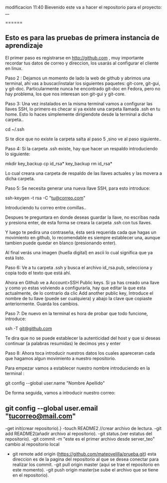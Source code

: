 modificacion 11:40
Bievenido este va a hacer el repositorio
para el proyecto: __

======

Esto es para las pruebas de primera instancia de aprendizaje
------------

El primer paso es registrarse en http://github.com , muy importante recordar tus datos de correo y direccion, los usarás al configurar el cliente en linux.

Paso 2 : Dejamos un momento de lado la web de github y abrimos una terminal, ahí vas a buscar/instalar los siguientes paquetes: git-core, git-gui, y git-doc. Particularmente nunca he encontrado git-doc en Fedora, pero no hay problema, los que nos interesan son git-gui y git-core.


Paso 3: Una vez instalados en la misma terminal vamos a configurar las llaves SSH, lo primero es checar si ya existe una carpeta llamada .ssh en tu home. Esto lo haces simplemente dirigiendote desde la terminal a dicha carpeta..

cd ~/.ssh

Si te dice que no existe la carpeta salta al paso 5 ,sino ve al paso siguiente..

Paso 4: Si la carpeta .ssh existe, hay que hacer un respaldo introduciendo lo siguiente:

mkdir key_backup
cp id_rsa* key_backup
rm id_rsa*

Lo cual creara una carpeta de respaldo de las llaves actuales y las movera a dicha carpeta.

Paso 5: Se necesita generar una nueva llave SSH, para esto introduce:

ssh-keygen -t rsa -C "tu@correo.com"

Introduciendo tu correo entre comillas..

Despues te preguntara en donde deseas guardar la llave, no escribas nada y presiona enter, de esta forma se creara la carpeta .ssh con tus llaves.

Y luego te pedira una contraseña, ésta será requerida cada que hagas un movimiento en github, lo recomendable es siempre establecer una, aunque tambien puede quedar en blanco (presionando enter).

Al final verás una imagen (huella digital) en ascii lo cual significa que ya está listo.

Paso 6:  Ve a tu carpeta .ssh y busca el archivo  id_rsa.pub, selecciona y copia todo el texto que está ahí.

Ahora en Github ve a Account>SSH Public keys. Si ya has creado una llave y como yo estas volviendo a configurarla, hay que editar la que esta actualmente, de lo contrario da clic Add another public key, Introduce el nombre de tu llave (puede ser cualquiera) y abajo la clave que copiaste anteriormente. Guarda los cambios.

Paso 7:  De nuevo en la terminal es hora de probar que todo funcione, introduce:

ssh -T git@github.com

Te dira que no se puede establecer la autenticidad del host y que si deseas continuar (a palabras resumidas) le decimos yes y enter

Paso 8: Ahora toca introducir nuestros datos los cuales apareceran cada que hagamos algun movimiento a nuestro repositorio.

Para empezar vamos a establecer nuestro nombre introduciendo en la terminal :

git config --global user.name "Nombre Apellido"

De forma seguida, vamos a introducir nuestro correo:

git config --global user.email "tucorreo@mail.com"
--------------------------------------------------------------------------------------------------------------------------------------------------------------------
-get init(crear repositorio).}
-touch README2 //crear archivo de lectura.
-git add README2(añadir archivo al repositorio).
-git status.(ver estatus del repositorio).
-git commit -m "este es el primer archivo desde server_teo" cambio al repositorio local
- git remote add origin (https://github.com/mateovelilla/prueba.git) esta direccion es de la pagina del repositorio al que se desea conectar para realizar los commit.
-git pull origin master (aqui se trae el repositorio en este momento).
-git push origin master(se sube el archivo que se tiene en el repositorio).





